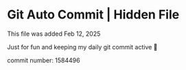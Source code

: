 # Git Auto Commit | Hidden File

This file was added Feb 12, 2025

Just for fun and keeping my daily git commit active 🤪

commit number: 1584496

